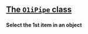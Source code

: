 <section id="main" data-note="AUTO-GENERATED CONTENT, DO NOT EDIT DIRECTLY!">

<h2><a name="o1ipipe" href="https://ngx-useful.lamnhan.com/classes/o1ipipe.html"><p>The <code>O1iPipe</code> class</p>
</a></h2>

**Select the 1st item in an object**

</section>
